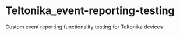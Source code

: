 # Teltonika_event-reporting-testing
Custom event reporting functionality testing for Teltonika devices
